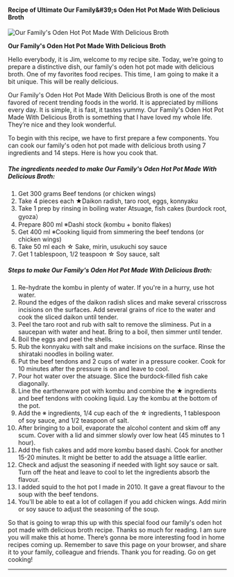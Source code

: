             

#### Recipe of Ultimate Our Family&amp;#39;s Oden Hot Pot Made With Delicious Broth

![Our Family's Oden Hot Pot Made With Delicious Broth](https://img-global.cpcdn.com/recipes/5713641033695232/751x532cq70/our-familys-oden-hot-pot-made-with-delicious-broth-recipe-main-photo.jpg)

**Our Family's Oden Hot Pot Made With Delicious Broth**

Hello everybody, it is Jim, welcome to my recipe site. Today, we’re going to prepare a distinctive dish, our family's oden hot pot made with delicious broth. One of my favorites food recipes. This time, I am going to make it a bit unique. This will be really delicious.

Our Family's Oden Hot Pot Made With Delicious Broth is one of the most favored of recent trending foods in the world. It is appreciated by millions every day. It is simple, it is fast, it tastes yummy. Our Family's Oden Hot Pot Made With Delicious Broth is something that I have loved my whole life. They’re nice and they look wonderful.

To begin with this recipe, we have to first prepare a few components. You can cook our family's oden hot pot made with delicious broth using 7 ingredients and 14 steps. Here is how you cook that.

##### The ingredients needed to make Our Family's Oden Hot Pot Made With Delicious Broth:

1.  Get 300 grams Beef tendons (or chicken wings)
2.  Take 4 pieces each ★Daikon radish, taro root, eggs, konnyaku
3.  Take 1 prep by rinsing in boiling water Atsuage, fish cakes (burdock root, gyoza）
4.  Prepare 800 ml ※Dashi stock (kombu + bonito flakes)
5.  Get 400 ml ※Cooking liquid from simmering the beef tendons (or chicken wings)
6.  Take 50 ml each ☆ Sake, mirin, usukuchi soy sauce
7.  Get 1 tablespoon, 1/2 teaspoon ☆ Soy sauce, salt

##### Steps to make Our Family's Oden Hot Pot Made With Delicious Broth:

1.  Re-hydrate the kombu in plenty of water. If you're in a hurry, use hot water.
2.  Round the edges of the daikon radish slices and make several crisscross incisions on the surfaces. Add several grains of rice to the water and cook the sliced daikon until tender.
3.  Peel the taro root and rub with salt to remove the sliminess. Put in a saucepan with water and heat. Bring to a boil, then simmer until tender.
4.  Boil the eggs and peel the shells.
5.  Rub the konnyaku with salt and make incisions on the surface. Rinse the shirataki noodles in boiling water.
6.  Put the beef tendons and 2 cups of water in a pressure cooker. Cook for 10 minutes after the pressure is on and leave to cool.
7.  Pour hot water over the atsuage. Slice the burdock-filled fish cake diagonally.
8.  Line the earthenware pot with kombu and combine the ★ ingredients and beef tendons with cooking liquid. Lay the kombu at the bottom of the pot.
9.  Add the ※ ingredients, 1/4 cup each of the ☆ ingredients, 1 tablespoon of soy sauce, and 1/2 teaspoon of salt.
10.  After bringing to a boil, evaporate the alcohol content and skim off any scum. Cover with a lid and simmer slowly over low heat (45 minutes to 1 hour).
11.  Add the fish cakes and add more kombu based dashi. Cook for another 15-20 minutes. It might be better to add the atsuage a little earlier.
12.  Check and adjust the seasoning if needed with light soy sauce or salt. Turn off the heat and leave to cool to let the ingredients absorb the flavour.
13.  I added squid to the hot pot I made in 2010. It gave a great flavour to the soup with the beef tendons.
14.  You'll be able to eat a lot of collagen if you add chicken wings. Add mirin or soy sauce to adjust the seasoning of the soup.

So that is going to wrap this up with this special food our family's oden hot pot made with delicious broth recipe. Thanks so much for reading. I am sure you will make this at home. There’s gonna be more interesting food in home recipes coming up. Remember to save this page on your browser, and share it to your family, colleague and friends. Thank you for reading. Go on get cooking!

* * *